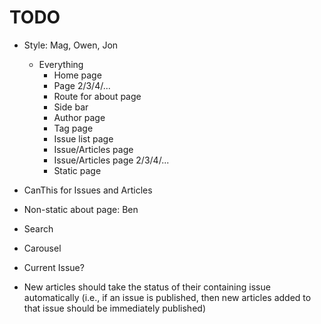 TODO
====

- Style: Mag, Owen, Jon
  + Everything
    - Home page
    - Page 2/3/4/...
    - Route for about page
    - Side bar
    - Author page
    - Tag page
    - Issue list page
    - Issue/Articles page
    - Issue/Articles page 2/3/4/...
    - Static page

- CanThis for Issues and Articles
- Non-static about page: Ben
- Search
- Carousel
- Current Issue?

- New articles should take the status of their containing issue automatically
  (i.e., if an issue is published, then new articles added to that issue
   should be immediately published)
